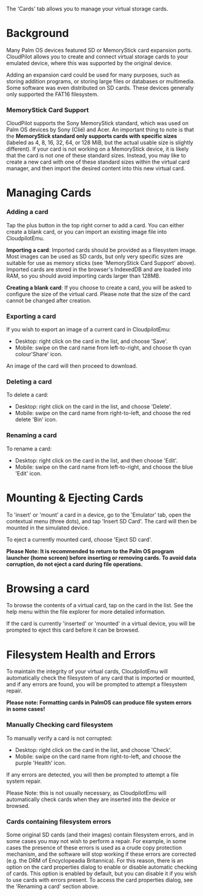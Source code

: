 The 'Cards' tab allows you to manage your virtual storage cards.

# Background

Many Palm OS devices featured SD or MemoryStick card expansion ports. CloudPilot
allows you to create and connect virtual storage cards to your emulated device,
where this was supported by the original device.

Adding an expansion card could be used for many purposes, such as storing
addition programs, or storing large files or databases or multimedia. Some
software was even distributed on SD cards. These devices generally only
supported the FAT16 filesystem.

### MemoryStick Card Support
CloudPilot supports the Sony MemoryStick standard, which was used on Palm OS
devices by Sony (Clié) and Acer. An important thing to note is that the
**MemoryStick standard only supports cards with specific sizes** (labeled as  4,
8, 16, 32, 64, or 128 MiB, but the actual usable size is slightly different). If
your card is not working on a MemoryStick device, it is likely that the card is
not one of these standard sizes. Instead, you may like to create a new card with
one of these standard sizes within the virtual card manager, and then import the
desired content into this new virtual card.

# Managing Cards

### Adding a card
Tap the plus button in the top right corner to add a card. You can either create
a blank card, or you can import an existing image file into CloudpilotEmu.

**Importing a card**: Imported cards should be provided as a filesystem image.
Most images can be used as SD cards, but only very specific sizes are suitable
for use as memory sticks (see 'MemoryStick Card Support' above). Imported cards
are stored in the browser's IndexedDB and are loaded into RAM, so you should avoid
importing cards larger than 128MB.

**Creating a blank card**: If you choose to create a card, you will be asked to
configure the size of the virtual card. Please note that the size of the card
cannot be changed after creation.

### Exporting a card
If you wish to export an image of a current card in CloudpilotEmu:

* Desktop: right click on the card in the list, and choose 'Save'.
* Mobile: swipe on the card name from left-to-right, and choose th cyan
  colour'Share' icon.

An image of the card will then proceed to download.

### Deleting a card
To delete a card:

* Desktop: right click on the card in the list, and choose 'Delete'.
* Mobile: swipe on the card name from right-to-left, and choose the red delete
  'Bin' icon.

### Renaming a card
To rename a card:
* Desktop: right click on the card in the list, and then choose 'Edit'.
* Mobile: swipe on the card name from left-to-right, and choose the blue 'Edit'
  icon.

# Mounting & Ejecting Cards

To 'insert' or 'mount' a card in a device, go to the 'Emulator' tab, open the
contextual menu (three dots), and tap 'Insert SD Card'. The card will then be
mounted in the simulated device.

To eject a currently mounted card, choose 'Eject SD card'.

**Please Note:  It is recommended to return to the Palm OS program launcher
(home screen) before inserting or removing cards. To avoid data corruption, do
not eject a card during file operations.**

# Browsing a card
To browse the contents of a virtual card, tap on the card in the list. See the
help menu within the file explorer for more detailed information.

If the card is currently 'inserted' or 'mounted' in a virtual device, you will
be prompted to eject this card before it can be browsed.

# Filesystem Health and Errors

To maintain the integrity of your virtual cards, CloudpilotEmu will
automatically check the filesystem of any card that is imported or mounted, and
if any errors are found, you will be prompted to attempt a filesystem repair.

**Please note: Formatting cards in PalmOS can produce file system errors in some
cases!**

### Manually Checking card filesystem
To manually verify a card is not corrupted:

* Desktop: right click on the card in the list, and choose 'Check'.
* Mobile: swipe on the card name from right-to-left, and choose the purple
  'Health' icon.

If any errors are detected, you will then be prompted to attempt a file system
repair.

Please Note: this is not usually necessary, as CloudpilotEmu will automatically
check cards when they are inserted into the device or browsed.

### Cards containing filesystem errors
Some original SD cards (and their images) contain filesystem errors, and in some
cases you may not wish to perform a repair. For example, in some cases the
presence of these errors is used as a crude copy protection mechanism, and the
software will stop working if these errors are corrected (e.g. the DRM of
Encyclopeadia Britannica). For this reason, there is an option on the card
properties dialog to enable or disable automatic checking of cards. This option
is enabled by default, but you can disable it if you wish to use cards with
errors present. To access the card properties dialog, see the 'Renaming a card'
section above.
